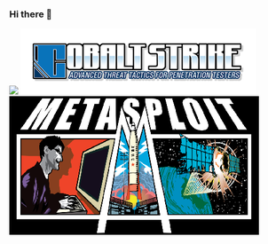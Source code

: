 ### Hi there 👋
![](https://visitor-badge.glitch.me/badge?page_id=UzJu.readme)
![](https://github.com/UzJu/UzJu/blob/main/images.png)
![](https://github.com/UzJu/UzJu/blob/main/Metasploit_Logo.png)
<!--
**UzJu/UzJu** is a ✨ _special_ ✨ repository because its `README.md` (this file) appears on your GitHub profile.

Here are some ideas to get you started:

- 🔭 I’m currently working on ...
- 🌱 I’m currently learning ...
- 👯 I’m looking to collaborate on ...
- 🤔 I’m looking for help with ...
- 💬 Ask me about ...
- 📫 How to reach me: ...
- 😄 Pronouns: ...
- ⚡ Fun fact: ...
-->

